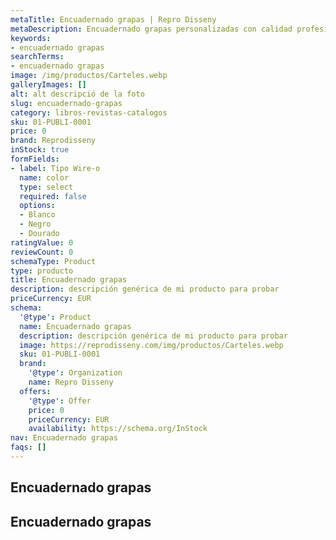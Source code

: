 ```yaml
---
metaTitle: Encuadernado grapas | Repro Disseny
metaDescription: Encuadernado grapas personalizadas con calidad profesional en Cataluña.
keywords:
- encuadernado grapas
searchTerms:
- encuadernado grapas
image: /img/productos/Carteles.webp
galleryImages: []
alt: alt descripció de la foto
slug: encuadernado-grapas
category: libros-revistas-catalogos
sku: 01-PUBLI-0001
price: 0
brand: Reprodisseny
inStock: true
formFields:
- label: Tipo Wire-o
  name: color
  type: select
  required: false
  options:
  - Blanco
  - Negro
  - Dourado
ratingValue: 0
reviewCount: 0
schemaType: Product
type: producto
title: Encuadernado grapas
description: descripción genérica de mi producto para probar
priceCurrency: EUR
schema:
  '@type': Product
  name: Encuadernado grapas
  description: descripción genérica de mi producto para probar
  image: https://reprodisseny.com/img/productos/Carteles.webp
  sku: 01-PUBLI-0001
  brand:
    '@type': Organization
    name: Repro Disseny
  offers:
    '@type': Offer
    price: 0
    priceCurrency: EUR
    availability: https://schema.org/InStock
nav: Encuadernado grapas
faqs: []
---
```


## Encuadernado grapas

## Encuadernado grapas
